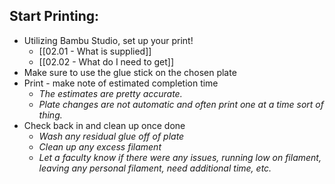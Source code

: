 ## Start Printing:
- Utilizing Bambu Studio, set up your print!
	- [[02.01 - What is supplied]]
	- [[02.02 - What do I need to get]]
- Make sure to use the glue stick on the chosen plate
- Print - make note of estimated completion time
	- *The estimates are pretty accurate.*
	- *Plate changes are not automatic and often print one at a time sort of thing.*
- Check back in and clean up once done
	- *Wash any residual glue off of plate*
	- *Clean up any excess filament* 
	- *Let a faculty know if there were any issues, running low on filament, leaving any personal filament, need additional time, etc.*